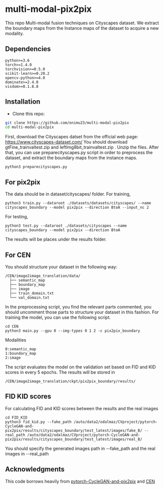# multi-modal-pix2pix
This repo
Multi-modal fusion techniques on Cityscapes dataset.
We extract the boundary maps from the Instance maps of the dataset to acquire a new modality.
## Dependencies

```
python>=3.6
torch>=1.4.0
torchvision>=0.5.0
scikit-learn>=0.20.2
opencv-python>=4.0
dominate>=2.4.0
visdom>=0.1.8.8
```
## Installation
- Clone this repo:
```bash
git clone https://github.com/onimu23/multi-modal-pix2pix
cd multi-modal-pix2pix
```
First, download the Cityscapes datset from the official web page: https://www.cityscapes-dataset.com/
You should download gtFine_trainvaltest.zip and leftImg8bit_trainvaltest.zip . Unzip the files.
After that, you can use preparecityscapes.py script in order to preprocess the dataset, and extract the boundary maps from the instance maps.
```
python3 preparecityscapes.py 
```
## For pix2pix
The data should be in dataset/cityscapes/ folder.
For training,
```
python3 train.py --dataroot ./datasets/datasets/cityscapes/ --name cityscapes_boundary --model pix2pix --direction BtoA --input_nc 2
```
For testing,
```
python3 test.py --dataroot ./datasets/cityscapes --name cityscapes_boundary --model pix2pix --direction BtoA
```
The results will be places under the results folder.

## For CEN
You should structure your dataset in the following way:
```
/CEN/image2image_translation/data/
  ├── semantic_map 
  ├── boundary_map  
  ├── image   
  ├── train_domain.txt    
  └── val_domain.txt
```
In the preprocessing script, you find the relevant parts commented, you should uncomment those parts to structure your dataset in this fashion.
For training the model, you can use the following script.
```
cd CEN
python3 main.py --gpu 0 --img-types 0 1 2 -c pix2pix_boundary
```
Modalities
```
0:semantic_map
1:boundary_map
2:image
```
The script evaluates the model on the validation set based on FID and KID scores in every 5 epochs. The results will be stored in
```
/CEN/image2image_translation/ckpt/pix2pix_boundary/results/
```

## FID KID scores
For calculating FID and KID scores between the results and the real images
```
cd FID_KID
python3 fid_kid.py --fake_path /auto/data2/odalmaz/CVproject/pytorch-CycleGAN-and-pix2pix/results/cityscapes_boundary/test_latest/images/fake_B/ --real_path /auto/data2/odalmaz/CVproject/pytorch-CycleGAN-and-pix2pix/results/cityscapes_boundary/test_latest/images/real_B/
```
You should specify the generated images path in --fake_path and the real images in --real_path
## Acknowledgments
This code borrows heavily from [pytorch-CycleGAN-and-pix2pix](https://github.com/junyanz/pytorch-CycleGAN-and-pix2pix) and [CEN](https://github.com/yikaiw/CEN)
